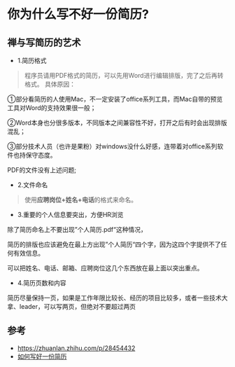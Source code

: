 # 你为什么写不好一份简历?

## 禅与写简历的艺术

- 1.简历格式
>程序员请用PDF格式的简历，可以先用Word进行编辑排版，完了之后再转格式。 具体原因：

①部分看简历的人使用Mac，不一定安装了office系列工具，而Mac自带的预览工具对Word的支持效果很一般；

②Word本身也分很多版本，不同版本之间兼容性不好，打开之后有时会出现排版混乱；

③部分技术人员（也许是果粉）对windows没什么好感，连带着对office系列软件也持保守态度。

PDF的文件没有上述问题;


- 2.文件命名

>使用**应聘岗位+姓名+电话**的格式来命名。 


- 3.重要的个人信息要突出，方便HR浏览

除了简历命名上不要出现”个人简历.pdf“这种情况，  

简历的排版也应该避免在最上方出现”个人简历“四个字，因为这四个字提供不了任何有效信息。

可以把姓名、电话、邮箱、应聘岗位这几个东西放在最上面以突出重点。

- 4.简历页数和内容

简历尽量保持一页，如果是工作年限比较长、经历的项目比较多，或者一些技术大拿、leader，可以写两页，但绝对不要超过两页

## 参考
- https://zhuanlan.zhihu.com/p/28454432
- [如何写好一份简历](https://github.com/Wscats/CV/issues/7)
